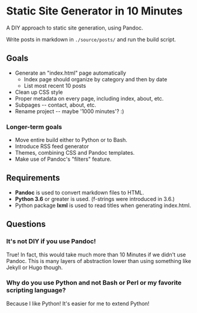 # Static Site Generator in 10 Minutes

A DIY approach to static site generation, using Pandoc.

Write posts in markdown in `./source/posts/` and run the build script.

## Goals

 * Generate an "index.html" page automatically
    * Index page should organize by category and then by date
    * List most recent 10 posts
 * Clean up CSS style
 * Proper metadata on every page, including index, about, etc.
 * Subpages -- contact, about, etc.
 * Rename project -- maybe '1000 minutes'? :)

### Longer-term goals

 * Move entire build either to Python or to Bash.
 * Introduce RSS feed generator
 * Themes, combining CSS and Pandoc templates.
 * Make use of Pandoc's "filters" feature.

## Requirements

 * **Pandoc** is used to convert markdown files to HTML.
 * **Python 3.6** or greater is used. (f-strings were introduced in 3.6.)
 * Python package **lxml** is used to read titles when generating index.html.

## Questions

### It's not DIY if you use Pandoc!

True! In fact, this would take much more than 10 Minutes if we didn't use Pandoc. This is many layers of abstraction lower than using something like Jekyll or Hugo though.

### Why do you use Python and not Bash or Perl or my favorite scripting language?

Because I like Python! It's easier for me to extend Python!
